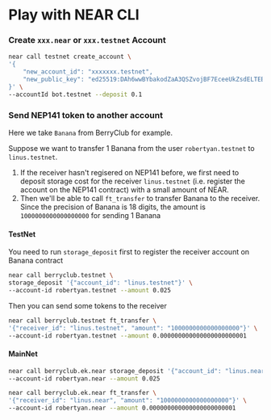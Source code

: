 # Play with NEAR CLI


### Create `xxx.near` or `xxx.testnet` Account

```bash
near call testnet create_account \
'{
    "new_account_id": "xxxxxxx.testnet", 
    "new_public_key": "ed25519:DAh6wwBYbakodZaA3QSZvojBF7EceeUkZsdELTEBRoYt"
}' \
--accountId bot.testnet --deposit 0.1
```

### Send NEP141 token to another account

Here we take `Banana` from BerryClub for example. 

Suppose we want to transfer 1 Banana from the user `robertyan.testnet` to `linus.testnet`. 
1. If the receiver hasn't regisered on NEP141 before, we first need to deposit storage cost for the receiver `linus.testnet` (i.e. register the account on the NEP141 contract) with a small amount of NEAR. 
2. Then we'll be able to call `ft_transfer` to transfer Banana to the receiver. Since the precision of Banana is 18 digits, the amount is `1000000000000000000` for sending 1 Banana

#### TestNet

You need to run `storage_deposit` first to register the receiver account on Banana contract

```bash
near call berryclub.testnet \
storage_deposit '{"account_id": "linus.testnet"}' \
--account-id robertyan.testnet --amount 0.025
```

Then you can send some tokens to the receiver

```bash
near call berryclub.testnet ft_transfer \
'{"receiver_id": "linus.testnet", "amount": "1000000000000000000"}' \
--account-id robertyan.testnet --amount 0.000000000000000000000001
```

#### MainNet

```bash
near call berryclub.ek.near storage_deposit '{"account_id": "linus.near"}' \
--account-id robertyan.near --amount 0.025
```

```bash
near call berryclub.ek.near ft_transfer \
'{"receiver_id": "linus.near", "amount": "1000000000000000000"}' \
--account-id robertyan.near --amount 0.000000000000000000000001
```
